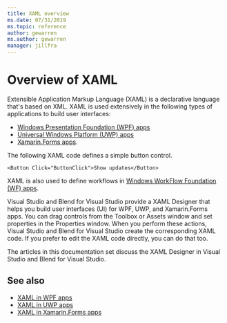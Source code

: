 ```yaml
---
title: XAML overview
ms.date: 07/31/2019
ms.topic: reference
author: gewarren
ms.author: gewarren
manager: jillfra
---
```

# Overview of XAML

Extensible Application Markup Language (XAML) is a declarative language that's based on XML. XAML is used extensively in the following types of applications to build user interfaces:

- [Windows Presentation Foundation (WPF) apps](/dotnet/framework/wpf/advanced/xaml-in-wpf)
- [Universal Windows Platform (UWP) apps](/windows/uwp/xaml-platform/xaml-overview)
- [Xamarin.Forms apps](/xamarin/xamarin-forms/xaml/).

The following XAML code defines a simple button control.

```xaml
<Button Click="ButtonClick">Show updates</Button>
```

XAML is also used to define workflows in [Windows WorkFlow Foundation (WF) apps](/dotnet/framework/windows-workflow-foundation/serializing-workflows-and-activities-to-and-from-xaml).

Visual Studio and Blend for Visual Studio provide a XAML Designer that helps you build user interfaces (UI) for WPF, UWP, and Xamarin.Forms apps. You can drag controls from the Toolbox or Assets window and set properties in the Properties window. When you perform these actions, Visual Studio and Blend for Visual Studio create the corresponding XAML code. If you prefer to edit the XAML code directly, you can do that too.

The articles in this documentation set discuss the XAML Designer in Visual Studio and Blend for Visual Studio.

## See also

- [XAML in WPF apps](/dotnet/framework/wpf/advanced/xaml-in-wpf)
- [XAML in UWP apps](/windows/uwp/xaml-platform/xaml-overview)
- [XAML in Xamarin.Forms apps](/xamarin/xamarin-forms/xaml/)